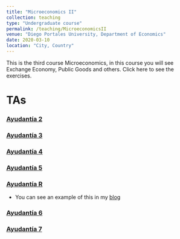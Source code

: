 ```yaml
---
title: "Microeconomics II"
collection: teaching
type: "Undergraduate course"
permalink: /teaching/MicroeconomicsII
venue: "Diego Portales University, Department of Economics"
date: 2020-03-10
location: "City, Country"
---
```


This is the third course Microeconomics, in this course you will see Exchange Economy, Public Goods and others. Click here to see the exercises.

TAs
======

### [Ayudantía 2](http://apobletee.github.io/files/Ayuds/Ayud2M2.pdf) 

### [Ayudantía 3](http://apobletee.github.io/files/Ayuds/Ayud3M2.pdf) 

### [Ayudantía 4](http://apobletee.github.io/files/Ayuds/Ayud4M2.pdf) 

### [Ayudantía 5](http://apobletee.github.io/files/Ayuds/Ayud5M2.pdf) 

### [Ayudantía R](http://apobletee.github.io/files/Ayuds/AyudRM2.pdf) 

- You can see an example of this in my [blog](https://apobletee.github.io/posts/2020/05/blog-post-2/)

### [Ayudantía 6](http://apobletee.github.io/files/Ayuds/Ayud6M2.pdf) 

### [Ayudantía 7](http://apobletee.github.io/files/Ayuds/Ayud7M2.pdf) 
